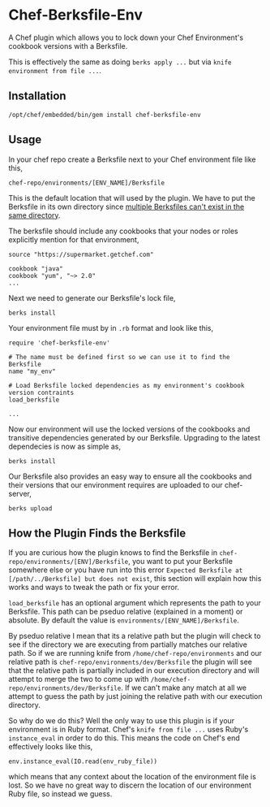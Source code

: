 Chef-Berksfile-Env
==================

A Chef plugin which allows you to lock down your Chef Environment's cookbook versions with a Berksfile.

This is effectively the same as doing `berks apply ...` but via `knife environment from file ...`.

Installation
------------

    /opt/chef/embedded/bin/gem install chef-berksfile-env

Usage
-----

In your chef repo create a Berksfile next to your Chef environment file like this,

    chef-repo/environments/[ENV_NAME]/Berksfile

This is the default location that will used by the plugin. We have to put the Berksfile in its own
directory since [multiple Berksfiles can't exist in the same directory](https://github.com/berkshelf/berkshelf/issues/1247). 

The berksfile should include any cookbooks that your nodes or roles explicitly mention for that environment,

    source "https://supermarket.getchef.com"

    cookbook "java"
    cookbook "yum", "~> 2.0"
    ...

Next we need to generate our Berksfile's lock file,

    berks install

Your environment file must by in `.rb` format and look like this,

    require 'chef-berksfile-env'
    
    # The name must be defined first so we can use it to find the Berksfile
    name "my_env"
    
    # Load Berksfile locked dependencies as my environment's cookbook version contraints
    load_berksfile

    ...

Now our environment will use the locked versions of the cookbooks and transitive dependencies generated by our Berksfile. 
Upgrading to the latest dependecies is now as simple as,

    berks install

Our Berksfile also provides an easy way to ensure all the cookbooks and their versions that our environment requires 
are uploaded to our chef-server,

    berks upload

How the Plugin Finds the Berksfile
----------------------------------

If you are curious how the plugin knows to find the Berksfile in `chef-repo/environments/[ENV]/Berksfile`, you 
want to put your Berksfile somewhere else or you have run into this error `Expected Berksfile at [/path/../Berksfile] but does not exist`, 
this section will explain how this works and ways to tweak the path or fix your error.

`load_berksfile` has an optional argument which represents the path to your Berksfile. This path can be pseduo relative (explained in a moment) 
or absolute. By default the value is `environments/[ENV_NAME]/Berksfile`.

By pseduo relative I mean that its a relative path but the plugin will check to see if the directory we are executing from partially matches 
our relative path. So if we are running knife from `/home/chef-repo/environments` and our relative path is `chef-repo/environments/dev/Berksfile` 
the plugin will see that the relative path is partially included in our execution directory and will attempt to merge the two to come up with 
`/home/chef-repo/environments/dev/Berksfile`. If we can't make any match at all we attempt to guess the path by just joining the relative path 
with our execution directory.

So why do we do this? Well the only way to use this plugin is if your environment is in Ruby format. Chef's `knife from file ...` uses Ruby's
`instance_eval` in order to do this. This means the code on Chef's end effectively looks like this,

    env.instance_eval(IO.read(env_ruby_file))

which means that any context about the location of the environment file is lost. So we have no great way to discern the location of our environment 
Ruby file, so instead we guess.